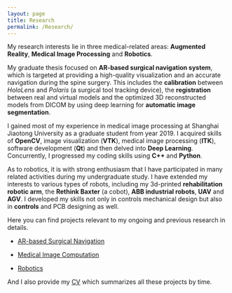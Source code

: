 ```yaml
---
layout: page
title: Research
permalink: /Research/
---
```


My research interests lie in three medical-related areas: **Augmented Reality**, **Medical Image Processing** and **Robotics**. 

My graduate thesis focused on **AR-based surgical navigation system**, which is targeted at providing a high-quality visualization and an accurate navigation during the spine surgery. This includes the **calibration** between *HoloLens* and *Polaris* (a surgical tool tracking device), the **registration** between real and virtual models and the optimized 3D reconstructed models from DICOM by using deep learning for **automatic image segmentation**.

I gained most of my experience in medical image processing at Shanghai Jiaotong University as a graduate student from year 2019. I acquired skills of **OpenCV**, image visualization (**VTK**), medical image processing (**ITK**), software development (**Qt**) and then delved into **Deep Learning**. Concurrently, I progressed my coding skills using **C++** and **Python**.

As to robotics, it is with strong enthusiasm that I have participated in many related activities during my undergraduate study. I have extended my interests to various types of robots, including my 3d-printed **rehabilitation robotic arm**, the **Rethink Baxter** (a cobot), **ABB industrial robots**, **UAV** and **AGV**. I developed my skills not only in controls mechanical design but also in **controls** and PCB designing as well. 

Here you can find projects relevant to my ongoing and previous research in details.

- [AR-based Surgical Navigation](https://dzzhang96.github.io/Research/AR-based%20Surgical%20Navigation/)

- [Medical Image Computation](https://dzzhang96.github.io/Research/Medical%20Image%20Computation/)

- [Robotics](https://dzzhang96.github.io/Research/Robotics/)

And I also provide my [CV](https://dzzhang96.github.io/cv/) which summarizes all these projects by time.
